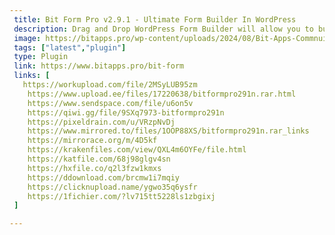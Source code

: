 ```yaml
---
 title: Bit Form Pro v2.9.1 - Ultimate Form Builder In WordPress
 description: Drag and Drop WordPress Form Builder will allow you to build any kind of forms for WordPress website that you can imagine. The Professional design of Bit Form keeps all the tools right where you want them! You can make integration among various CRM and application with no zero experience.
 image: https://bitapps.pro/wp-content/uploads/2024/08/Bit-Apps-Commnuity-1024x538.webp
 tags: ["latest","plugin"]
 type: Plugin
 link: https://www.bitapps.pro/bit-form
 links: [
   https://workupload.com/file/2MSyLUB95zm
    https://www.upload.ee/files/17220638/bitformpro291n.rar.html
    https://www.sendspace.com/file/u6on5v
    https://qiwi.gg/file/9SXq7973-bitformpro291n
    https://pixeldrain.com/u/VRzpNvDj
    https://www.mirrored.to/files/1OOP88XS/bitformpro291n.rar_links
    https://mirrorace.org/m/4D5kf
    https://krakenfiles.com/view/QXL4m6OYFe/file.html
    https://katfile.com/68j98glgv4sn
    https://hxfile.co/q2l3fzw1kmxs
    https://ddownload.com/brcmw1i7mqiy
    https://clicknupload.name/ygwo35q6ysfr
    https://1fichier.com/?lv715tt5228ls1zbgixj
 ]

---
```

